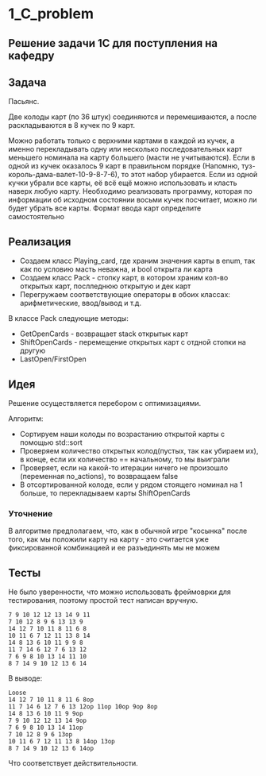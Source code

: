 # 1_C_problem
## Решение задачи 1С для поступления на кафедру

## Задача
Пасьянс.

Две колоды карт (по 36 штук) соединяются и перемешиваются, а после раскладываются в 8 кучек по 9 карт. 

Можно работать только с верхними картами в каждой из кучек, а именно перекладывать одну или несколько последовательных карт меньшего номинала на карту большего (масти не учитываются). 
Если в одной из кучек оказалось 9 карт в правильном порядке (Напомню, туз-король-дама-валет-10-9-8-7-6), то этот набор убирается. 
Если из одной кучки убрали все карты, её всё ещё можно использовать и класть наверх любую карту. 
Необходимо реализовать программу, которая по информации об исходном состоянии восьми кучек посчитает, можно ли будет убрать все карты.
Формат ввода карт определите самостоятельно

## Реализация 

* Создаем класс Playing_card, где храним значения карты в enum, так как по условию масть неважна, и bool открыта ли карта
* Создаем класс Pack - стопку карт, в котором храним кол-во открытых карт, послледнюю открытую и дек карт
* Перегружаем соответствующие операторы в обоих классах: арифметические, ввод/вывод и т.д.

В классе Pack следующие методы: 
* GetOpenCards - возвращает stack открытык карт
* ShiftOpenCards - перемещение открытых карт с отдной стопки на другую 
* LastOpen/FirstOpen

## Идея

Решение осуществляется перебором с оптимизациями.

Алгоритм:
* Сортируем наши колоды по возрастанию открытой карты с помощью std::sort
* Проверяем количество открытых колод(пустых, так как убираем их), в конце, если их количество == начальному, то мы выиграли
* Проверяет, если на какой-то итерации ничего не произошло (переменная no_actions), то возвращаем false
* В отсортированной колоде, если у рядом стоящего номинал на 1 больше, то перекладываем карты ShiftOpenCards

### Уточнение
В алгоритме предполагаем, что, как в обычной игре "косынка" после того, как мы положили карту на карту - это считается уже фиксированной комбинацией и ее разъединять мы не можем

## Тесты
Не было уверенности, что можно использовать фреймоврки для тестирования, поэтому простой тест написан вручную.

```
7 9 10 12 12 13 14 9 11
7 10 12 8 9 6 13 13 9
14 12 7 10 11 8 11 6 8
10 11 6 7 12 11 13 8 14
14 8 13 6 10 11 9 9 8
11 7 14 6 12 7 6 13 12
7 6 9 8 10 13 14 11 10
8 7 14 9 10 12 13 6 14
```
В выводе:
```
Loose
14 12 7 10 11 8 11 6 8op 
11 7 14 6 12 7 6 13 12op 11op 10op 9op 8op 
14 8 13 6 10 11 9 9op 
7 9 10 12 12 13 14 9op 
7 6 9 8 10 13 14 11op 
7 10 12 8 9 6 13op 
10 11 6 7 12 11 13 8 14op 13op 
8 7 14 9 10 12 13 6 14op 
```
Что соответствует действительности.

